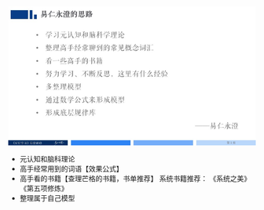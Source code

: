![](./_image/ffede91b000ab4fb7f82ecbab8a7e15a.jpg)
 - 元认知和脑科理论
 - 高手经常用到的词语【效果公式】
 - 高手看的书籍【查理芒格的书籍，书单推荐】
             系统书籍推荐：
            《系统之美》
            《第五项修炼》
 - 整理属于自己模型


